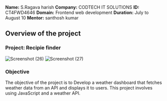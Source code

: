 **Name:** S.Ragava harish
**Company:** CODTECH IT SOLUTIONS
**ID:** CT4FWD4646
**Domain:** Frontend web development
**Duration:** July to August 10
**Mentor:** santhosh kumar

## Overview of the project

### Project: Recipie finder
![Screenshot (26)](https://github.com/user-attachments/assets/79fd01d4-0ae3-4fbe-9b91-8e0f9efb3f3a)
![Screenshot (27)](https://github.com/user-attachments/assets/c2667f22-578c-439d-872b-f581bf31d685)

### Objective
The objective of the project is to Develop a weather dashboard that fetches weather data from an API and displays it to users. This project involves using JavaScript and a weather API. 
